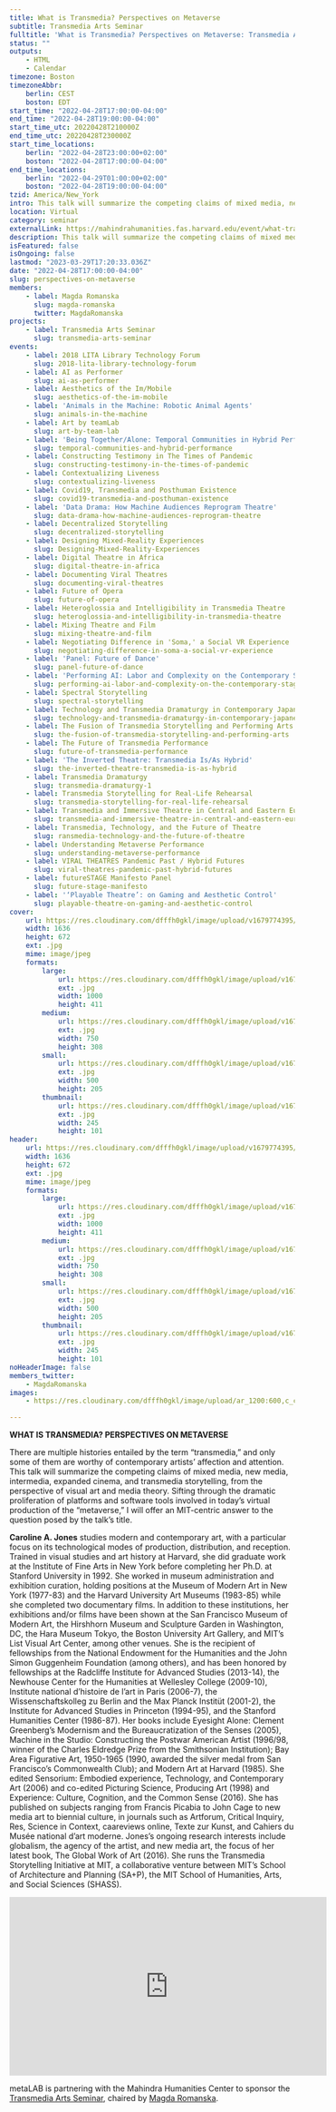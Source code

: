 ```yaml
---
title: What is Transmedia? Perspectives on Metaverse
subtitle: Transmedia Arts Seminar
fulltitle: 'What is Transmedia? Perspectives on Metaverse: Transmedia Arts Seminar'
status: ""
outputs:
    - HTML
    - Calendar
timezone: Boston
timezoneAbbr:
    berlin: CEST
    boston: EDT
start_time: "2022-04-28T17:00:00-04:00"
end_time: "2022-04-28T19:00:00-04:00"
start_time_utc: 20220428T210000Z
end_time_utc: 20220428T230000Z
start_time_locations:
    berlin: "2022-04-28T23:00:00+02:00"
    boston: "2022-04-28T17:00:00-04:00"
end_time_locations:
    berlin: "2022-04-29T01:00:00+02:00"
    boston: "2022-04-28T19:00:00-04:00"
tzid: America/New_York
intro: This talk will summarize the competing claims of mixed media, new media, intermedia, expanded cinema, and transmedia storytelling, from the perspective of visual art and media theory.
location: Virtual
category: seminar
externalLink: https://mahindrahumanities.fas.harvard.edu/event/what-transmedia-perspectives-metaverse
description: This talk will summarize the competing claims of mixed media, new media, intermedia, expanded cinema, and transmedia storytelling, from the perspecti…
isFeatured: false
isOngoing: false
lastmod: "2023-03-29T17:20:33.036Z"
date: "2022-04-28T17:00:00-04:00"
slug: perspectives-on-metaverse
members:
    - label: Magda Romanska
      slug: magda-romanska
      twitter: MagdaRomanska
projects:
    - label: Transmedia Arts Seminar
      slug: transmedia-arts-seminar
events:
    - label: 2018 LITA Library Technology Forum
      slug: 2018-lita-library-technology-forum
    - label: AI as Performer
      slug: ai-as-performer
    - label: Aesthetics of the Im/Mobile
      slug: aesthetics-of-the-im-mobile
    - label: 'Animals in the Machine: Robotic Animal Agents'
      slug: animals-in-the-machine
    - label: Art by teamLab
      slug: art-by-team-lab
    - label: 'Being Together/Alone: Temporal Communities in Hybrid Performances'
      slug: temporal-communities-and-hybrid-performance
    - label: Constructing Testimony in The Times of Pandemic
      slug: constructing-testimony-in-the-times-of-pandemic
    - label: Contextualizing Liveness
      slug: contextualizing-liveness
    - label: Covid19, Transmedia and Posthuman Existence
      slug: covid19-transmedia-and-posthuman-existence
    - label: 'Data Drama: How Machine Audiences Reprogram Theatre'
      slug: data-drama-how-machine-audiences-reprogram-theatre
    - label: Decentralized Storytelling
      slug: decentralized-storytelling
    - label: Designing Mixed-Reality Experiences
      slug: Designing-Mixed-Reality-Experiences
    - label: Digital Theatre in Africa
      slug: digital-theatre-in-africa
    - label: Documenting Viral Theatres
      slug: documenting-viral-theatres
    - label: Future of Opera
      slug: future-of-opera
    - label: Heteroglossia and Intelligibility in Transmedia Theatre
      slug: heteroglossia-and-intelligibility-in-transmedia-theatre
    - label: Mixing Theatre and Film
      slug: mixing-theatre-and-film
    - label: Negotiating Difference in 'Soma,' a Social VR Experience
      slug: negotiating-difference-in-soma-a-social-vr-experience
    - label: 'Panel: Future of Dance'
      slug: panel-future-of-dance
    - label: 'Performing AI: Labor and Complexity on the Contemporary Stage'
      slug: performing-ai-labor-and-complexity-on-the-contemporary-stage
    - label: Spectral Storytelling
      slug: spectral-storytelling
    - label: Technology and Transmedia Dramaturgy in Contemporary Japanese Performing Arts
      slug: technology-and-transmedia-dramaturgy-in-contemporary-japanese-performing-arts
    - label: The Fusion of Transmedia Storytelling and Performing Arts
      slug: the-fusion-of-transmedia-storytelling-and-performing-arts
    - label: The Future of Transmedia Performance
      slug: future-of-transmedia-performance
    - label: 'The Inverted Theatre: Transmedia Is/As Hybrid'
      slug: the-inverted-theatre-transmedia-is-as-hybrid
    - label: Transmedia Dramaturgy
      slug: transmedia-dramaturgy-1
    - label: Transmedia Storytelling for Real-Life Rehearsal
      slug: transmedia-storytelling-for-real-life-rehearsal
    - label: Transmedia and Immersive Theatre in Central and Eastern Europe
      slug: transmedia-and-immersive-theatre-in-central-and-eastern-europe
    - label: Transmedia, Technology, and the Future of Theatre
      slug: ransmedia-technology-and-the-future-of-theatre
    - label: Understanding Metaverse Performance
      slug: understanding-metaverse-performance
    - label: VIRAL THEATRES Pandemic Past / Hybrid Futures
      slug: viral-theatres-pandemic-past-hybrid-futures
    - label: futureSTAGE Manifesto Panel
      slug: future-stage-manifesto
    - label: '‘Playable Theatre’: on Gaming and Aesthetic Control'
      slug: playable-theatre-on-gaming-and-aesthetic-control
cover:
    url: https://res.cloudinary.com/dfffh0gkl/image/upload/v1679774395/Caroline_Jones_Bw_a0e0cc9a2e.jpg
    width: 1636
    height: 672
    ext: .jpg
    mime: image/jpeg
    formats:
        large:
            url: https://res.cloudinary.com/dfffh0gkl/image/upload/v1679774395/large_Caroline_Jones_Bw_a0e0cc9a2e.jpg
            ext: .jpg
            width: 1000
            height: 411
        medium:
            url: https://res.cloudinary.com/dfffh0gkl/image/upload/v1679774396/medium_Caroline_Jones_Bw_a0e0cc9a2e.jpg
            ext: .jpg
            width: 750
            height: 308
        small:
            url: https://res.cloudinary.com/dfffh0gkl/image/upload/v1679774396/small_Caroline_Jones_Bw_a0e0cc9a2e.jpg
            ext: .jpg
            width: 500
            height: 205
        thumbnail:
            url: https://res.cloudinary.com/dfffh0gkl/image/upload/v1679774395/thumbnail_Caroline_Jones_Bw_a0e0cc9a2e.jpg
            ext: .jpg
            width: 245
            height: 101
header:
    url: https://res.cloudinary.com/dfffh0gkl/image/upload/v1679774395/Caroline_Jones_Bw_a0e0cc9a2e.jpg
    width: 1636
    height: 672
    ext: .jpg
    mime: image/jpeg
    formats:
        large:
            url: https://res.cloudinary.com/dfffh0gkl/image/upload/v1679774395/large_Caroline_Jones_Bw_a0e0cc9a2e.jpg
            ext: .jpg
            width: 1000
            height: 411
        medium:
            url: https://res.cloudinary.com/dfffh0gkl/image/upload/v1679774396/medium_Caroline_Jones_Bw_a0e0cc9a2e.jpg
            ext: .jpg
            width: 750
            height: 308
        small:
            url: https://res.cloudinary.com/dfffh0gkl/image/upload/v1679774396/small_Caroline_Jones_Bw_a0e0cc9a2e.jpg
            ext: .jpg
            width: 500
            height: 205
        thumbnail:
            url: https://res.cloudinary.com/dfffh0gkl/image/upload/v1679774395/thumbnail_Caroline_Jones_Bw_a0e0cc9a2e.jpg
            ext: .jpg
            width: 245
            height: 101
noHeaderImage: false
members_twitter:
    - MagdaRomanska
images:
    - https://res.cloudinary.com/dfffh0gkl/image/upload/ar_1200:600,c_crop/c_limit,h_1200,w_600/v1679774395/Caroline_Jones_Bw_a0e0cc9a2e.jpg

---
```

**WHAT IS TRANSMEDIA? PERSPECTIVES ON METAVERSE**

There are multiple histories entailed by the term “transmedia,” and only some of them are worthy of contemporary artists’ affection and attention. This talk will summarize the competing claims of mixed media, new media, intermedia, expanded cinema, and transmedia storytelling, from the perspective of visual art and media theory. Sifting through the dramatic proliferation of platforms and software tools involved in today’s virtual production of the “metaverse,” I will offer an MIT-centric answer to the question posed by the talk’s title.

**Caroline A. Jones** studies modern and contemporary art, with a particular focus on its technological modes of production, distribution, and reception. Trained in visual studies and art history at Harvard, she did graduate work at the Institute of Fine Arts in New York before completing her Ph.D. at Stanford University in 1992. She worked in museum administration and exhibition curation, holding positions at the Museum of Modern Art in New York (1977-83) and the Harvard University Art Museums (1983-85) while she completed two documentary films. In addition to these institutions, her exhibitions and/or films have been shown at the San Francisco Museum of Modern Art, the Hirshhorn Museum and Sculpture Garden in Washington, DC, the Hara Museum Tokyo, the Boston University Art Gallery, and MIT’s List Visual Art Center, among other venues. She is the recipient of fellowships from the National Endowment for the Humanities and the John Simon Guggenheim Foundation (among others), and has been honored by fellowships at the Radcliffe Institute for Advanced Studies (2013-14), the Newhouse Center for the Humanities at Wellesley College (2009-10), Institute national d’histoire de l’art in Paris (2006-7), the Wissenschaftskolleg zu Berlin and the Max Planck Institüt (2001-2), the Institute for Advanced Studies in Princeton (1994-95), and the Stanford Humanities Center (1986-87). Her books include Eyesight Alone: Clement Greenberg’s Modernism and the Bureaucratization of the Senses (2005), Machine in the Studio: Constructing the Postwar American Artist (1996/98, winner of the Charles Eldredge Prize from the Smithsonian Institution); Bay Area Figurative Art, 1950-1965 (1990, awarded the silver medal from San Francisco’s Commonwealth Club); and Modern Art at Harvard (1985). She edited Sensorium: Embodied experience, Technology, and Contemporary Art (2006) and co-edited Picturing Science, Producing Art (1998) and Experience: Culture, Cognition, and the Common Sense (2016). She has published on subjects ranging from Francis Picabia to John Cage to new media art to biennial culture, in journals such as Artforum, Critical Inquiry, Res, Science in Context, caareviews online, Texte zur Kunst, and Cahiers du Musée national d’art moderne. Jones’s ongoing research interests include globalism, the agency of the artist, and new media art, the focus of her latest book, The Global Work of Art (2016). She runs the Transmedia Storytelling Initiative at MIT, a collaborative venture between MIT’s School of Architecture and Planning (SA+P), the MIT School of Humanities, Arts, and Social Sciences (SHASS).

<iframe width="560" height="315" src="https://www.youtube.com/embed/ioD4fqqXu_0" title="YouTube video player" frameborder="0" allow="accelerometer; autoplay; clipboard-write; encrypted-media; gyroscope; picture-in-picture; web-share" allowfullscreen></iframe>

metaLAB is partnering with the Mahindra Humanities Center to sponsor the [Transmedia Arts Seminar]( https://mlml.io/p/transmedia-arts-seminar/), chaired by [Magda Romanska]( https://mlml.io/m/magda-romanska/).